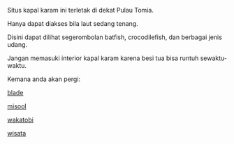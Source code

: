 Situs kapal karam ini terletak di dekat Pulau Tomia.

Hanya dapat diakses bila laut sedang tenang.

Disini dapat dilihat segerombolan batfish, crocodilefish, dan berbagai jenis udang.

Jangan memasuki interior kapal karam karena besi tua bisa runtuh sewaktu-waktu.

Kemana anda akan pergi:

[blade](wakatobi/blade.md)

[misool](rajaampat/misool/misool.md)

[wakatobi](wakatobi/wakatobi.md)

[wisata](../wisata.md)

